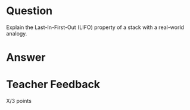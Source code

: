 # Question

Explain the Last-In-First-Out (LIFO) property of a stack with a real-world analogy.

# Answer


# Teacher Feedback

X/3 points